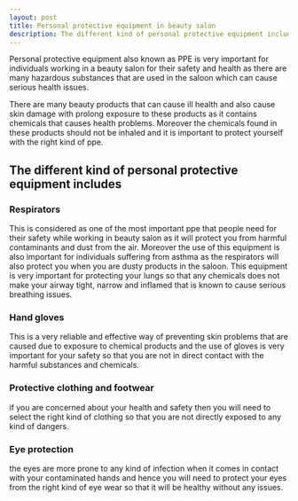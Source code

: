 ```yaml
---
layout: post
title: Personal protective equipment in beauty salon
description: The different kind of personal protective equipment includes Respirators, Hand gloves, Protective clothing and footwear
---
```

Personal protective equipment also known as PPE is very important for individuals working in a beauty salon for their safety and health as there are many hazardous substances that are used in the saloon which can cause serious health issues. 

There are many beauty products that can cause ill health and also cause skin damage with prolong exposure to these products as it contains chemicals that causes health problems. Moreover the chemicals found in these products should not be inhaled and it is important to protect yourself with the right kind of ppe.

## The different kind of personal protective equipment includes

### Respirators

This is considered as one of the most important ppe that people need for their safety while working in beauty salon as it will protect you from harmful contaminants and dust from the air. Moreover the use of this equipment is also important for individuals suffering from asthma as the respirators will also protect you when you are dusty products in the saloon. This equipment is very important for protecting your lungs so that any chemicals does not make your airway tight, narrow and inflamed that is known to cause serious breathing issues. 

### Hand gloves

This is a very reliable and effective way of preventing skin problems that are caused due to exposure to chemical products and the use of gloves is very important for your safety so that you are not in direct contact with the harmful substances and chemicals. 

### Protective clothing and footwear

if you are concerned about your health and safety then you will need to select the right kind of clothing so that you are not directly exposed to any kind of dangers. 

### Eye protection

the eyes are more prone to any kind of infection when it comes in contact with your contaminated hands and hence you will need to protect your eyes from the right kind of eye wear so that it will be healthy without any issues. 
